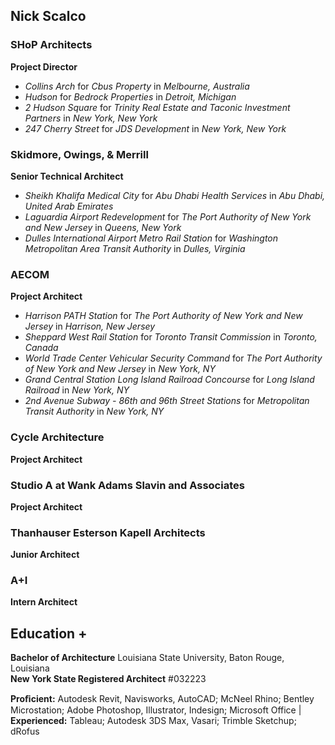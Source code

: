 ## Nick Scalco

### SHoP Architects
**Project Director**
- *Collins Arch* for *Cbus Property* in *Melbourne, Australia*
- *Hudson* for *Bedrock Properties* in *Detroit, Michigan*
- *2 Hudson Square* for *Trinity Real Estate and Taconic Investment Partners* in *New York, New York*
- *247 Cherry Street* for *JDS Development* in *New York, New York*

### Skidmore, Owings, & Merrill
**Senior Technical Architect**
- *Sheikh Khalifa Medical City* for *Abu Dhabi Health Services* in *Abu Dhabi, United Arab Emirates*
- *Laguardia Airport Redevelopment* for *The Port Authority of New York and New Jersey* in *Queens, New York*
- *Dulles International Airport Metro Rail Station* for *Washington Metropolitan Area Transit Authority* in *Dulles, Virginia*

### AECOM
**Project Architect**
- *Harrison PATH Station* for *The Port Authority of New York and New Jersey* in *Harrison, New Jersey*
- *Sheppard West Rail Station* for *Toronto Transit Commission* in *Toronto, Canada*
- *World Trade Center Vehicular Security Command* for *The Port Authority of New York and New Jersey* in *New York, NY*
- *Grand Central Station Long Island Railroad Concourse* for *Long Island Railroad* in *New York, NY*
- *2nd Avenue Subway - 86th and 96th Street Stations* for *Metropolitan Transit Authority* in *New York, NY*

### Cycle Architecture
**Project Architect**

### Studio A at Wank Adams Slavin and Associates
**Project Architect**

### Thanhauser Esterson Kapell Architects
**Junior Architect**

### A+I
**Intern Architect**


## Education +

**Bachelor of Architecture** Louisiana State University, Baton Rouge, Louisiana \
**New York State Registered Architect** #032223

**Proﬁcient:** Autodesk Revit, Navisworks, AutoCAD; McNeel Rhino; Bentley Microstation; Adobe Photoshop, Illustrator, Indesign; Microsoft Office | **Experienced:** Tableau; Autodesk 3DS Max, Vasari; Trimble Sketchup; dRofus